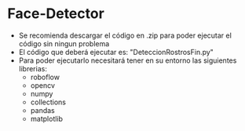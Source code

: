 # Face-Detector
- Se recomienda descargar el código en .zip para poder ejecutar el código sin ningun problema
- El código que deberá ejecutar es: "DeteccionRostrosFin.py"
- Para poder ejecutarlo necesitará tener en su entorno las siguientes librerias:
    - roboflow 
    - opencv
    - numpy
    - collections
    - pandas
    - matplotlib
